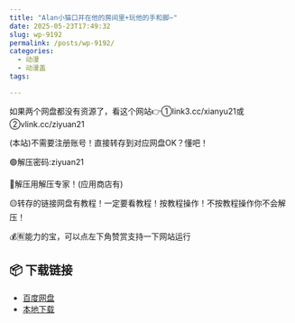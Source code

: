 ```yaml
---
title: "Alan小猫口并在他的房间里+玩他的手和脚~"
date: 2025-05-23T17:49:32
slug: wp-9192
permalink: /posts/wp-9192/
categories:
  - 动漫
  - 动漫盖
tags:

---
```


如果两个网盘都没有资源了，看这个网站👉①link3.cc/xianyu21或②vlink.cc/ziyuan21

(本站)不需要注册账号！直接转存到对应网盘OK？懂吧！

🟢解压密码:ziyuan21

🔵解压用解压专家！(应用商店有)

🟡转存的链接网盘有教程！一定要看教程！按教程操作！不按教程操作你不会解压！

💰🈶能力的宝，可以点左下角赞赏支持一下网站运行

## 📦 下载链接
- [百度网盘](https://blziyuan21.com/pay-download/9192?key=4dd06d401b&down_id=0)
- [本地下载](https://blziyuan21.com/pay-download/9192?key=4dd06d401b&down_id=1)

